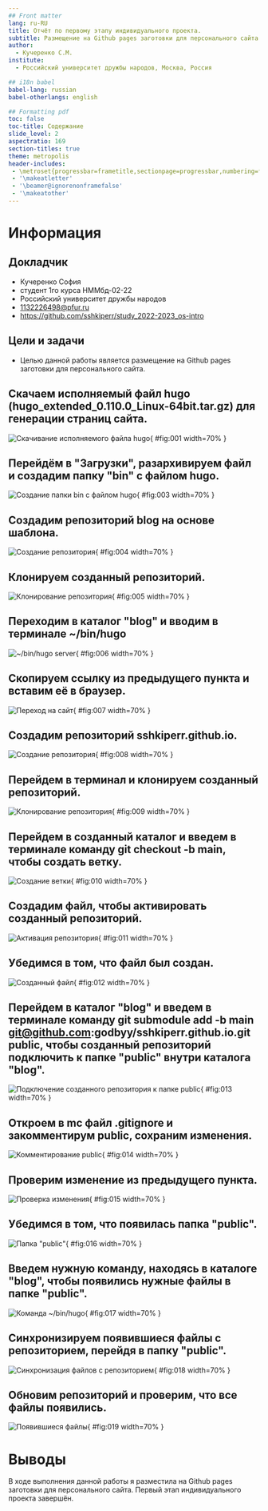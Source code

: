 ```yaml
---
## Front matter
lang: ru-RU
title: Отчёт по первому этапу индивидуального проекта.
subtitle: Размещение на Github pages заготовки для персонального сайта.
author:
  - Кучеренко С.М.
institute:
  - Российский университет дружбы народов, Москва, Россия

## i18n babel
babel-lang: russian
babel-otherlangs: english

## Formatting pdf
toc: false
toc-title: Содержание
slide_level: 2
aspectratio: 169
section-titles: true
theme: metropolis
header-includes:
 - \metroset{progressbar=frametitle,sectionpage=progressbar,numbering=fraction}
 - '\makeatletter'
 - '\beamer@ignorenonframefalse'
 - '\makeatother'
---
```


# Информация

## Докладчик


  * Кучеренко София
  * студент 1го курса НММбд-02-22
  * Российский университет дружбы народов
  * [1132226498@pfur.ru](mailto:1132226498@pfur.ru)
  * <https://github.com/sshkiperr/study_2022-2023_os-intro>



## Цели и задачи

- Целью данной работы является размещение на Github pages заготовки для персонального сайта.


## Скачаем исполняемый файл hugo (hugo_extended_0.110.0_Linux-64bit.tar.gz) для генерации страниц сайта. 

![Скачивание исполняемого файла hugo](ip1.png){ #fig:001 width=70% }

## Перейдём в "Загрузки", разархивируем файл и создадим папку "bin" с файлом hugo. 

![Создание папки bin с файлом hugo](ip2.png){ #fig:003 width=70% }

## Создадим репозиторий blog на основе шаблона. 

![Создание репозитория](ip3.png){ #fig:004 width=70% }

## Клонируем созданный репозиторий. 

![Клонирование репозитория](ip4.png){ #fig:005 width=70% }

## Переходим в каталог "blog" и вводим в терминале ~/bin/hugo 

![~/bin/hugo server](ip5.png){ #fig:006 width=70% }

## Скопируем ссылку из предыдущего пункта и вставим её в браузер. 

![Переход на сайт](ip6.png){ #fig:007 width=70% }

## Создадим репозиторий sshkiperr.github.io. 

![Создание репозитория](ip7.png){ #fig:008 width=70% }

## Перейдем в терминал и клонируем созданный репозиторий. 

![Клонирование репозитория](ip8.png){ #fig:009 width=70% }

## Перейдем в созданный каталог и введем в терминале команду git checkout -b main, чтобы создать ветку. 

![Создание ветки](ip9.png){ #fig:010 width=70% }

## Создадим файл, чтобы активировать созданный репозиторий. 

![Активация репозитория](ip10.png){ #fig:011 width=70% }

## Убедимся в том, что файл был создан. 

![Созданный файл](ip11.png){ #fig:012 width=70% }

## Перейдем в каталог "blog" и введем в терминале команду git submodule add -b main git@github.com:godbyy/sshkiperr.github.io.git public, чтобы созданный репозиторий подключить к папке "public" внутри каталога "blog". 

![Подключение созданного репозитория к папке public](ip12.png){ #fig:013 width=70% }

## Откроем в mc файл .gitignore и закомментирум public, сохраним изменения. 

![Комментирование public](ip13.png){ #fig:014 width=70% }

## Проверим изменение из предыдущего пункта.

![Проверка изменения](ip14.png){ #fig:015 width=70% }

## Убедимся в том, что появилась папка "public".

![Папка "public"](ip15.png){ #fig:016 width=70% }

## Введем нужную команду, находясь в каталоге "blog", чтобы появились нужные файлы в папке "public".

![Команда ~/bin/hugo](ip16.png){ #fig:017 width=70% }

## Синхронизируем появившиеся файлы с репозиторием, перейдя в папку "public". 

![Синхронизация файлов с репозиторием](ip17.png){ #fig:018 width=70% }

## Обновим репозиторий и проверим, что все файлы появились. 

![Появившиеся файлы](ip18.png){ #fig:019 width=70% }

# Выводы

В ходе выполнения данной работы я разместила на Github pages заготовки для персонального сайта. Первый этап индивидуального проекта завершён. 



